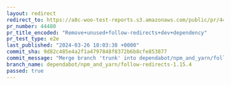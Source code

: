 ```yaml
---
layout: redirect
redirect_to: https://a8c-woo-test-reports.s3.amazonaws.com/public/pr/44480/e2e/index.html
pr_number: 44480
pr_title_encoded: "Remove+unused+follow-redirects+dev+dependency"
pr_test_type: e2e
last_published: "2024-03-26 18:03:38 +0000"
commit_sha: 9d82c485e4a2f1a4797848f8372b6b8cfe853877
commit_message: "Merge branch 'trunk' into dependabot/npm_and_yarn/follow-redirects-1.…"
branch_name: dependabot/npm_and_yarn/follow-redirects-1.15.4
passed: true
---
```

